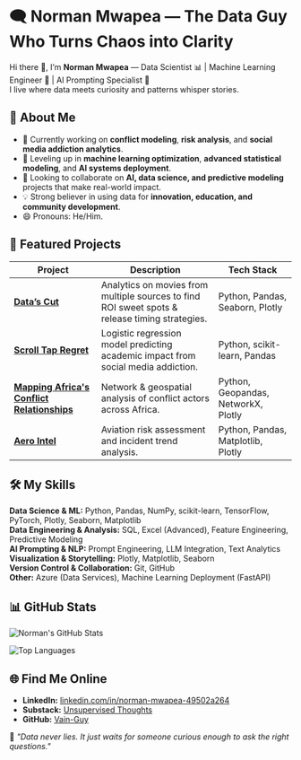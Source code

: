 # 🗨️ Norman Mwapea — The Data Guy Who Turns Chaos into Clarity

Hi there 👋, I’m **Norman Mwapea** — Data Scientist 📊 | Machine Learning Engineer 🤖 | AI Prompting Specialist 🔮  
I live where data meets curiosity and patterns whisper stories.  

## 🔦 About Me
- 🔭 Currently working on **conflict modeling**, **risk analysis**, and **social media addiction analytics**.
- 🌱 Leveling up in **machine learning optimization**, **advanced statistical modeling**, and **AI systems deployment**.
- 👯 Looking to collaborate on **AI, data science, and predictive modeling** projects that make real-world impact.
- 💡 Strong believer in using data for **innovation, education, and community development**.
- 😄 Pronouns: He/Him.

## 🚀 Featured Projects

| Project | Description | Tech Stack |
|---------|-------------|------------|
| [**Data’s Cut**](https://github.com/Vain-Guy/Data-s-Cut) | Analytics on movies from multiple sources to find ROI sweet spots & release timing strategies. | Python, Pandas, Seaborn, Plotly |
| [**Scroll Tap Regret**](https://github.com/Vain-Guy/Scroll-Tap-Regret) | Logistic regression model predicting academic impact from social media addiction. | Python, scikit-learn, Pandas |
| [**Mapping Africa's Conflict Relationships**](https://github.com/Vain-Guy/Mapping-Africa-s-Conflict-Relationships) | Network & geospatial analysis of conflict actors across Africa. | Python, Geopandas, NetworkX, Plotly |
| [**Aero Intel**](https://github.com/Vain-Guy/Aero-Intel) | Aviation risk assessment and incident trend analysis. | Python, Pandas, Matplotlib, Plotly |

## 🛠️ My Skills

**Data Science & ML:** Python, Pandas, NumPy, scikit-learn, TensorFlow, PyTorch, Plotly, Seaborn, Matplotlib  
**Data Engineering & Analysis:** SQL, Excel (Advanced), Feature Engineering, Predictive Modeling  
**AI Prompting & NLP:** Prompt Engineering, LLM Integration, Text Analytics  
**Visualization & Storytelling:** Plotly, Matplotlib, Seaborn  
**Version Control & Collaboration:** Git, GitHub  
**Other:** Azure (Data Services), Machine Learning Deployment (FastAPI)

## 📊 GitHub Stats

![Norman's GitHub Stats](https://github-readme-stats.vercel.app/api?username=Vain-Guy&show_icons=true&theme=tokyonight&hide=issues,contribs&custom_title=Norman%20Mwapea's%20GitHub%20Stats)

![Top Languages](https://github-readme-stats.vercel.app/api/top-langs/?username=Vain-Guy&layout=compact&theme=tokyonight&langs_count=6&hide=C%2B%2B)

## 🌐 Find Me Online
- **LinkedIn:** [linkedin.com/in/norman-mwapea-49502a264](https://www.linkedin.com/in/norman-mwapea-49502a264/)
- **Substack:** [Unsupervised Thoughts](https://unsupervisedthoughts1.substack.com/publish/home)
- **GitHub:** [Vain-Guy](https://github.com/Vain-Guy)


💬 *"Data never lies. It just waits for someone curious enough to ask the right questions."*
